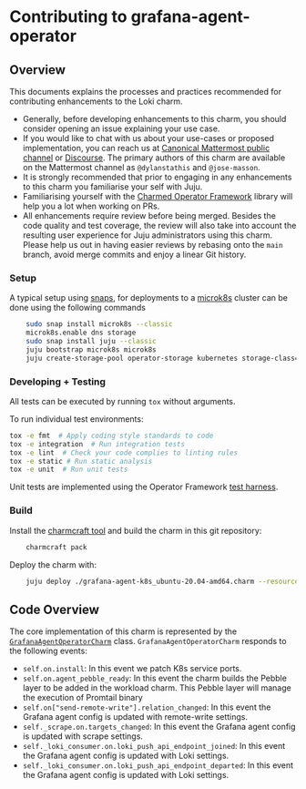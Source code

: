 # Contributing to grafana-agent-operator

## Overview

This documents explains the processes and practices recommended for
contributing enhancements to the Loki charm.

- Generally, before developing enhancements to this charm, you should consider opening an issue explaining your use case.
- If you would like to chat with us about your use-cases or proposed implementation, you can reach us at [Canonical Mattermost public channel](https://chat.charmhub.io/charmhub/channels/lma) or [Discourse](https://discourse.charmhub.io/). The primary authors of this charm are available on the Mattermost channel as `@dylanstathis` and `@jose-masson`.
- It is strongly recommended that prior to engaging in any enhancements to this charm you familiarise your self with Juju.
- Familiarising yourself with the [Charmed Operator Framework](https://juju.is/docs/sdk) library will help you a lot when working on PRs.
- All enhancements require review before being merged. Besides the code quality and test coverage, the review will also take into account the resulting user experience for Juju administrators using this charm. Please help us out in having easier reviews by rebasing onto the `main` branch, avoid merge commits and enjoy a linear Git history.


### Setup

A typical setup using [snaps](https://snapcraft.io/), for deployments to a [microk8s](https://microk8s.io/) cluster can be done using the following commands

```bash
    sudo snap install microk8s --classic
    microk8s.enable dns storage
    sudo snap install juju --classic
    juju bootstrap microk8s microk8s
    juju create-storage-pool operator-storage kubernetes storage-class=microk8s-hostpath
```

### Developing + Testing

All tests can be executed by running `tox` without arguments.

To run individual test environments:

```bash
tox -e fmt  # Apply coding style standards to code
tox -e integration  # Run integration tests
tox -e lint  # Check your code complies to linting rules
tox -e static # Run static analysis
tox -e unit  # Run unit tests
```

Unit tests are implemented using the Operator Framework [test harness](https://ops.readthedocs.io/en/latest/#module-ops.testing).

### Build

Install the [charmcraft tool](https://juju.is/docs/sdk/setting-up-charmcraft) and build the charm in this git repository:

```bash
    charmcraft pack
```

Deploy the charm with:

```bash
    juju deploy ./grafana-agent-k8s_ubuntu-20.04-amd64.charm --resource agent-image='grafana/agent:v0.20.1'
```

## Code Overview

The core implementation of this charm is represented by the [`GrafanaAgentOperatorCharm`](src/charm.py) class.
`GrafanaAgentOperatorCharm` responds to the following events:

- `self.on.install`: In this event we patch K8s service ports.
- `self.on.agent_pebble_ready`: In this event the charm builds the Pebble layer to be added in the workload charm. This Pebble layer will manage the execution of Promtail binary
- `self.on["send-remote-write"].relation_changed`: In this event the Grafana agent config is updated with remote-write settings.
- `self._scrape.on.targets_changed`: In this event the Grafana agent config is updated with scrape settings.
- `self._loki_consumer.on.loki_push_api_endpoint_joined`: In this event the Grafana agent config is updated with Loki settings.
- `self._loki_consumer.on.loki_push_api_endpoint_departed`: In this event the Grafana agent config is updated with Loki settings.

